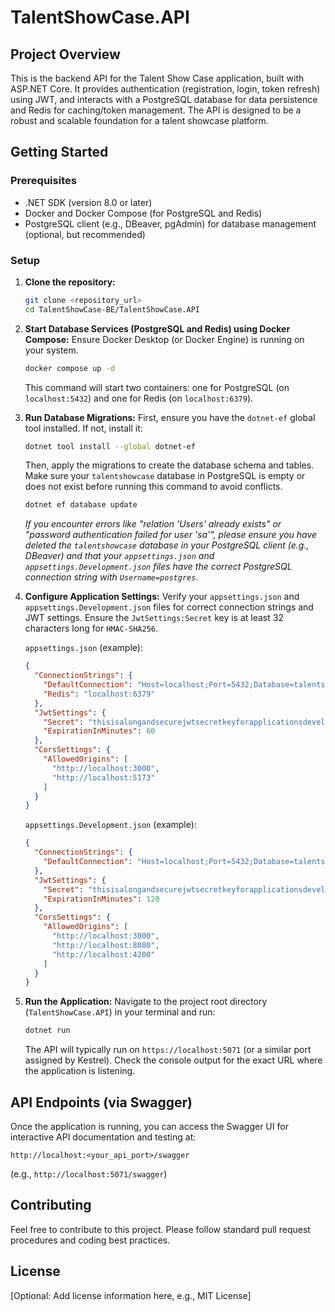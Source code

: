 # TalentShowCase.API

## Project Overview

This is the backend API for the Talent Show Case application, built with ASP.NET Core. It provides authentication (registration, login, token refresh) using JWT, and interacts with a PostgreSQL database for data persistence and Redis for caching/token management. The API is designed to be a robust and scalable foundation for a talent showcase platform.

## Getting Started

### Prerequisites

- .NET SDK (version 8.0 or later)
- Docker and Docker Compose (for PostgreSQL and Redis)
- PostgreSQL client (e.g., DBeaver, pgAdmin) for database management (optional, but recommended)

### Setup

1.  **Clone the repository:**
    ```bash
    git clone <repository_url>
    cd TalentShowCase-BE/TalentShowCase.API
    ```

2.  **Start Database Services (PostgreSQL and Redis) using Docker Compose:**
    Ensure Docker Desktop (or Docker Engine) is running on your system.
    ```bash
    docker compose up -d
    ```
    This command will start two containers: one for PostgreSQL (on `localhost:5432`) and one for Redis (on `localhost:6379`).

3.  **Run Database Migrations:**
    First, ensure you have the `dotnet-ef` global tool installed. If not, install it:
    ```bash
    dotnet tool install --global dotnet-ef
    ```
    Then, apply the migrations to create the database schema and tables. Make sure your `talentshowcase` database in PostgreSQL is empty or does not exist before running this command to avoid conflicts.
    ```bash
    dotnet ef database update
    ```
    _If you encounter errors like "relation 'Users' already exists" or "password authentication failed for user 'sa'", please ensure you have deleted the `talentshowcase` database in your PostgreSQL client (e.g., DBeaver) and that your `appsettings.json` and `appsettings.Development.json` files have the correct PostgreSQL connection string with `Username=postgres`._

4.  **Configure Application Settings:**
    Verify your `appsettings.json` and `appsettings.Development.json` files for correct connection strings and JWT settings. Ensure the `JwtSettings:Secret` key is at least 32 characters long for `HMAC-SHA256`.

    `appsettings.json` (example):
    ```json
    {
      "ConnectionStrings": {
        "DefaultConnection": "Host=localhost;Port=5432;Database=talentshowcase;Username=postgres;Password=postgres;Trust Server Certificate=true;",
        "Redis": "localhost:6379"
      },
      "JwtSettings": {
        "Secret": "thisisalongandsecurejwtsecretkeyforapplicationsdevelopmentpurposes",
        "ExpirationInMinutes": 60
      },
      "CorsSettings": {
        "AllowedOrigins": [
          "http://localhost:3000",
          "http://localhost:5173"
        ]
      }
    }
    ```

    `appsettings.Development.json` (example):
    ```json
    {
      "ConnectionStrings": {
        "DefaultConnection": "Host=localhost;Port=5432;Database=talentshowcase;Username=postgres;Password=postgres;Trust Server Certificate=true;"
      },
      "JwtSettings": {
        "Secret": "thisisalongandsecurejwtsecretkeyforapplicationsdevelopmentpurposes",
        "ExpirationInMinutes": 120
      },
      "CorsSettings": {
        "AllowedOrigins": [
          "http://localhost:3000",
          "http://localhost:8080",
          "http://localhost:4200"
        ]
      }
    }
    ```

5.  **Run the Application:**
    Navigate to the project root directory (`TalentShowCase.API`) in your terminal and run:
    ```bash
    dotnet run
    ```
    The API will typically run on `https://localhost:5071` (or a similar port assigned by Kestrel). Check the console output for the exact URL where the application is listening.

## API Endpoints (via Swagger)

Once the application is running, you can access the Swagger UI for interactive API documentation and testing at:

`http://localhost:<your_api_port>/swagger`

(e.g., `http://localhost:5071/swagger`)

## Contributing

Feel free to contribute to this project. Please follow standard pull request procedures and coding best practices.

## License

[Optional: Add license information here, e.g., MIT License] 
